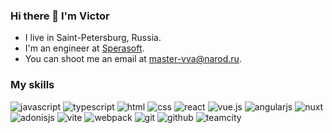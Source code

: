 ### Hi there 👋 I'm Victor

- I live in Saint-Petersburg, Russia.
- I'm an engineer at [Sperasoft](https://sperasoft.com/).
- You can shoot me an email at [master-vva@narod.ru](mailto:master-vva@narod.ru).

### My skills

![javascript](https://img.shields.io/badge/javascript%20-%23323330.svg?&style=for-the-badge&logo=javascript&logoColor=%23F7DF1E) ![typescript](https://img.shields.io/badge/typescript%20-%231572B6.svg?&style=for-the-badge&logo=typescript&logoColor=white&color=3178C6) ![html](https://img.shields.io/badge/html%20-%23E34F26.svg?&style=for-the-badge&logo=html5&logoColor=white) ![css](https://img.shields.io/badge/css%20-%231572B6.svg?&style=for-the-badge&logo=css3&logoColor=white) ![react](https://img.shields.io/badge/react%20-%231572B6.svg?&style=for-the-badge&logo=react&logoColor=white&color=61DAFB) ![vue.js](https://img.shields.io/badge/vuejs%20-%2335495e.svg?&style=for-the-badge&logo=vue.js&logoColor=%234FC08D) ![angularjs](https://img.shields.io/badge/angularjs%20-%231572B6.svg?&style=for-the-badge&logo=angularjs&logoColor=white&color=E23237) ![nuxt](https://img.shields.io/badge/nuxt%20-%231572B6.svg?&style=for-the-badge&logo=nuxtdotjs&logoColor=white&color=00DC82) ![adonisjs](https://img.shields.io/badge/adonisjs%20-%231572B6.svg?&style=for-the-badge&logo=adonisjs&logoColor=white&color=220052) ![vite](https://img.shields.io/badge/vite%20-%231572B6.svg?&style=for-the-badge&logo=vite&logoColor=white&color=646CFF) ![webpack](https://img.shields.io/badge/webpack%20-%238DD6F9.svg?&style=for-the-badge&logo=webpack&logoColor=black) ![git](https://img.shields.io/badge/git%20-%23F05033.svg?&style=for-the-badge&logo=git&logoColor=white) ![github](https://img.shields.io/badge/github%20actions%20-%232671E5.svg?&style=for-the-badge&logo=github%20actions&logoColor=white) ![teamcity](https://img.shields.io/badge/teamcity%20-%231572B6.svg?&style=for-the-badge&logo=teamcity&logoColor=white&color=000000) 
